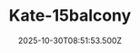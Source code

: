 ---
title: "Kate-15balcony"
description: ""
image: "/uploads/photos/1761814313495-Kate-15balcony.webp"
thumbnail: "/uploads/photos/1761814313495-Kate-15balcony-thumb.webp"
width: 7360
height: 4912
featured: false
date: 2025-10-30T08:51:53.500Z
order: 0
---